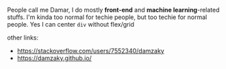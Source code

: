 People call me Damar, I do mostly **front-end** and **machine learning**-related stuffs. I'm kinda too normal for techie people, but too techie for normal people. Yes I can center `div` without flex/grid

other links:
- https://stackoverflow.com/users/7552340/damzaky
- https://damzaky.github.io/
